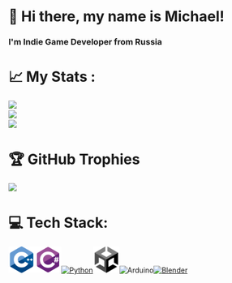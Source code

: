 # 👋 Hi there, my name is Michael!

### I'm Indie Game Developer from Russia

# 📈 My Stats :
![](https://github-readme-stats.vercel.app/api?username=JustWwords&theme=dark&hide_border=false&include_all_commits=true&count_private=true)<br/>
![](https://nirzak-streak-stats.vercel.app/?user=JustWwords&theme=dark&hide_border=false)<br/>
![](https://github-readme-stats.vercel.app/api/top-langs/?username=JustWwords&theme=dark&hide_border=false&include_all_commits=true&count_private=true&layout=compact)

# 🏆 GitHub Trophies
![](https://github-profile-trophy.vercel.app/?username=JustWwords&theme=radical&no-frame=false&no-bg=false&margin-w=4)

# 💻 Tech Stack:
<p align="left">
<a  target="_blank" rel="noreferrer"><img src="https://raw.githubusercontent.com/devicons/devicon/master/icons/cplusplus/cplusplus-original.svg" width="52" height="52" alt="C++" /></a><a href="https://www.w3schools.com/cs/" target="_blank" rel="noreferrer"><img src="https://raw.githubusercontent.com/devicons/devicon/master/icons/csharp/csharp-original.svg" width="52" height="52" alt="CSharp" /></a><a href="https://www.python.org/" target="_blank" rel="noreferrer"><img src="https://raw.githubusercontent.com/danielcranney/readme-generator/main/public/icons/skills/python-colored.svg" width="52" height="52" alt="Python" /></a><a href="https://unity.com/ru" target="_blank" rel="noreferrer"><img src="https://raw.githubusercontent.com/devicons/devicon/master/icons/unity/unity-original.svg" width="52" height="52" alt="Unity" /></a><img src="https://raw.githubusercontent.com/danielcranney/readme-generator/main/public/icons/skills/arduino-colored.svg" width="52" height="52" alt="Arduino" /></a><a href="https://www.blender.org/" target="_blank" rel="noreferrer"><img src="https://raw.githubusercontent.com/danielcranney/readme-generator/main/public/icons/skills/blender-colored.svg" width="52" height="52" alt="Blender" />


